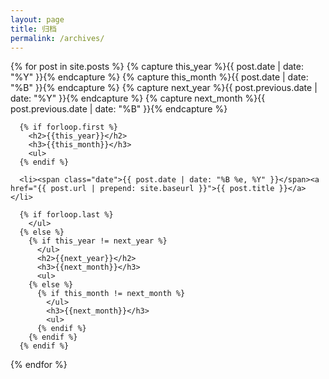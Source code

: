 ```yaml
---
layout: page
title: 归档
permalink: /archives/
---
```


<div class="post">
  <div class="post-archive">
  {% for post in site.posts  %}
      {% capture this_year %}{{ post.date | date: "%Y" }}{% endcapture %}
      {% capture this_month %}{{ post.date | date: "%B" }}{% endcapture %}
      {% capture next_year %}{{ post.previous.date | date: "%Y" }}{% endcapture %}
      {% capture next_month %}{{ post.previous.date | date: "%B" }}{% endcapture %}

      {% if forloop.first %}
        <h2>{{this_year}}</h2>
        <h3>{{this_month}}</h3>
        <ul>
      {% endif %}

      <li><span class="date">{{ post.date | date: "%B %e, %Y" }}</span><a href="{{ post.url | prepend: site.baseurl }}">{{ post.title }}</a></li>

      {% if forloop.last %}
        </ul>
      {% else %}
        {% if this_year != next_year %}
          </ul>
          <h2>{{next_year}}</h2>
          <h3>{{next_month}}</h3>
          <ul>
        {% else %}    
          {% if this_month != next_month %}
            </ul>
            <h3>{{next_month}}</h3>
            <ul>
          {% endif %}
        {% endif %}
      {% endif %}
  {% endfor %}
  </div>
</div>
